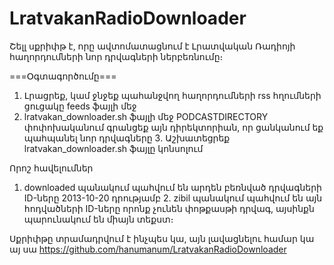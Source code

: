 LratvakanRadioDownloader
========================
Շելլ սքրիփթ է, որը ավտոմատացնում է Լրատվական Ռադիոյի հաղորդումների նոր դրվագների ներբեռնումը։

===Օգտագործումը===
1. Լրացրեք, կամ ջնջեք պահանջվող հաղորդումների rss հղումների ցուցակը feeds ֆայլի մեջ
2. lratvakan_downloader.sh ֆայլի մեջ PODCASTDIRECTORY փոփոխականում գրանցեք այն դիրեկտորիան, որ ցանկանում եք պահպանել նոր դրվագները
3․ Աշխատեցրեք lratvakan_downloader.sh ֆայլը կոնսոլում


Որոշ հավելումներ
1. downloaded պանակում պահվում են արդեն բեռնված դրվագների ID-ները 2013-10-20 դրությամբ
2․ zibil պանակում պահվում են այն հոդվածների ID-ները որոնք չունեն փոթքասթի դրվագ, այսինքն պարունակում են միայն տեքստ։

Սքրիփթը տրամադրվում է ինչպես կա, այն լավացնելու համար կա այ սա
https://github.com/hanumanum/LratvakanRadioDownloader

